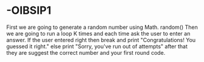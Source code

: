 # -OIBSIP1
First we are going to generate a random number using Math. random() Then we are going to run a loop K times and each time ask the user to enter an answer. If the user entered right then break and print "Congratulations! You guessed it right." else print "Sorry, you've run out of attempts" after that they are suggest the correct number and your first round code.
